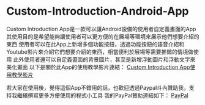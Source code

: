 # Custom-Introduction-Android-App
Custom Introduction App是一款可以讓Android設備的使用者自定義畫面的App
其使用目的是希望能夠讓使用者可以更方便的在展場等環境來展示他們想要介紹的東西
使用者可以在此App上新增多個功能按鈕，透過功能按鈕的語音介紹和Youtube影片來介紹它們想要介紹的東西，相當便利於展場等需要推銷的情境做使用
此外使用者還可以自定義畫面的背景圖片，甚至是新增浮動圖片和浮動文字來美化畫面
以下是關於此App的使用教學影片連結：
[Custom Introduction App使用教學影片](https://www.youtube.com/watch?v=eWYWM3D2eA4&list=PL2Ol_wvHWWn_rc_zv9_KlCt4sjPvKHpGT&ab_channel=ChisanamiseCoding)

若大家在使用後，覺得這個App不錯用的話，也歡迎透過Paypal斗內贊助我，支持我繼續撰寫更多方便使用的程式小工具
我的PayPal贊助連結如下：
[PayPal](https://paypal.me/chisanamisecoding?country.x=TW&locale.x=zh_TW)
